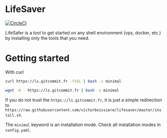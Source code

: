 # LifeSaver

[![CircleCI](https://circleci.com/gh/victorboissiere/lifesaver.svg?style=svg)](https://circleci.com/gh/victorboissiere/lifesaver)

LifeSafer is a tool to get started on any shell environment (vps, docker, etc.)
by installing only the tools that you need.

# Getting started

With curl
```bash
curl https://ls.gitcommit.fr -fsSL | bash -s minimal
```

```bash
wget -O - https://ls.gitcommit.fr | bash -s minimal
```

If you do not trust the `https://ls.gitcommit.fr`, it is just a simple redirection to `https://raw.githubusercontent.com/victorboissiere/lifesaver/master/install.sh`.

The `minimal` keyword is an installation mode. Check all installation modes
in `config.yaml`.

